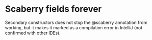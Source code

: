 # Scaberry fields forever

Secondary constructors does not stop the @scaberry annotation from
working, but it makes it marked as a compilation error in IntelliJ (not
confirmed with other IDEs).